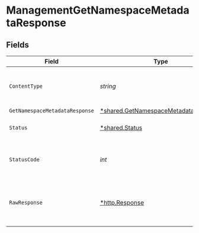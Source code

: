 # ManagementGetNamespaceMetadataResponse


## Fields

| Field                                                                                       | Type                                                                                        | Required                                                                                    | Description                                                                                 |
| ------------------------------------------------------------------------------------------- | ------------------------------------------------------------------------------------------- | ------------------------------------------------------------------------------------------- | ------------------------------------------------------------------------------------------- |
| `ContentType`                                                                               | *string*                                                                                    | :heavy_check_mark:                                                                          | HTTP response content type for this operation                                               |
| `GetNamespaceMetadataResponse`                                                              | [*shared.GetNamespaceMetadataResponse](../../models/shared/getnamespacemetadataresponse.md) | :heavy_minus_sign:                                                                          | OK                                                                                          |
| `Status`                                                                                    | [*shared.Status](../../models/shared/status.md)                                             | :heavy_minus_sign:                                                                          | Default error response                                                                      |
| `StatusCode`                                                                                | *int*                                                                                       | :heavy_check_mark:                                                                          | HTTP response status code for this operation                                                |
| `RawResponse`                                                                               | [*http.Response](https://pkg.go.dev/net/http#Response)                                      | :heavy_minus_sign:                                                                          | Raw HTTP response; suitable for custom response parsing                                     |